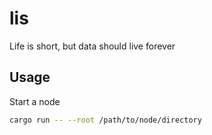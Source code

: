 # lis
Life is short, but data should live forever

## Usage

Start a node
```bash
cargo run -- --root /path/to/node/directory
```



